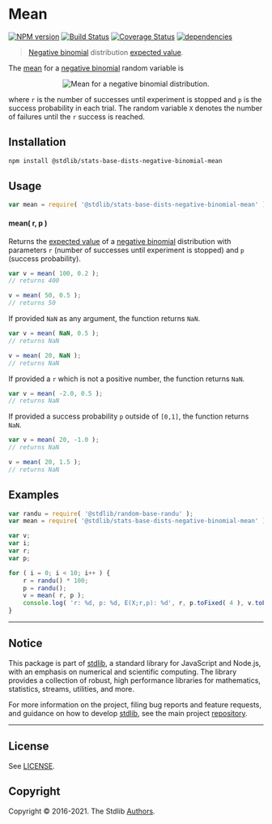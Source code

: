 <!--

@license Apache-2.0

Copyright (c) 2018 The Stdlib Authors.

Licensed under the Apache License, Version 2.0 (the "License");
you may not use this file except in compliance with the License.
You may obtain a copy of the License at

   http://www.apache.org/licenses/LICENSE-2.0

Unless required by applicable law or agreed to in writing, software
distributed under the License is distributed on an "AS IS" BASIS,
WITHOUT WARRANTIES OR CONDITIONS OF ANY KIND, either express or implied.
See the License for the specific language governing permissions and
limitations under the License.

-->

# Mean

[![NPM version][npm-image]][npm-url] [![Build Status][test-image]][test-url] [![Coverage Status][coverage-image]][coverage-url] [![dependencies][dependencies-image]][dependencies-url]

> [Negative binomial][negative-binomial-distribution] distribution [expected value][expected-value].

<!-- Section to include introductory text. Make sure to keep an empty line after the intro `section` element and another before the `/section` close. -->

<section class="intro">

The [mean][expected-value] for a [negative binomial][negative-binomial-distribution] random variable is

<!-- <equation class="equation" label="eq:negative_binomial_mean" align="center" raw="\mathbb{E} \left[ X \right] = \frac{pr}{1-p}" alt="Mean for a negative binomial distribution."> -->

<div class="equation" align="center" data-raw-text="\mathbb{E} \left[ X \right] = \frac{pr}{1-p}" data-equation="eq:negative_binomial_mean">
    <img src="https://cdn.rawgit.com/stdlib-js/stdlib/7e0a95722efd9c771b129597380c63dc6715508b/lib/node_modules/@stdlib/stats/base/dists/negative-binomial/mean/docs/img/equation_negative_binomial_mean.svg" alt="Mean for a negative binomial distribution.">
    <br>
</div>

<!-- </equation> -->

where `r` is the number of successes until experiment is stopped and `p` is the success probability in each trial. The random variable `X` denotes the number of failures until the `r` success is reached. 

</section>

<!-- /.intro -->

<!-- Package usage documentation. -->

<section class="installation">

## Installation

```bash
npm install @stdlib/stats-base-dists-negative-binomial-mean
```

</section>

<section class="usage">

## Usage

```javascript
var mean = require( '@stdlib/stats-base-dists-negative-binomial-mean' );
```

#### mean( r, p )

Returns the [expected value][expected-value] of a [negative binomial][negative-binomial-distribution] distribution with parameters `r` (number of successes until experiment is stopped) and `p` (success probability).

```javascript
var v = mean( 100, 0.2 );
// returns 400

v = mean( 50, 0.5 );
// returns 50
```

If provided `NaN` as any argument, the function returns `NaN`.

```javascript
var v = mean( NaN, 0.5 );
// returns NaN

v = mean( 20, NaN );
// returns NaN
```

If provided a `r` which is not a positive number, the function returns `NaN`.

```javascript
var v = mean( -2.0, 0.5 );
// returns NaN
```

If provided a success probability `p` outside of `[0,1]`, the function returns `NaN`.

```javascript
var v = mean( 20, -1.0 );
// returns NaN

v = mean( 20, 1.5 );
// returns NaN
```

</section>

<!-- /.usage -->

<!-- Package usage notes. Make sure to keep an empty line after the `section` element and another before the `/section` close. -->

<section class="notes">

</section>

<!-- /.notes -->

<!-- Package usage examples. -->

<section class="examples">

## Examples

<!-- eslint no-undef: "error" -->

```javascript
var randu = require( '@stdlib/random-base-randu' );
var mean = require( '@stdlib/stats-base-dists-negative-binomial-mean' );

var v;
var i;
var r;
var p;

for ( i = 0; i < 10; i++ ) {
    r = randu() * 100;
    p = randu();
    v = mean( r, p );
    console.log( 'r: %d, p: %d, E(X;r,p): %d', r, p.toFixed( 4 ), v.toFixed( 4 ) );
}
```

</section>

<!-- /.examples -->

<!-- Section to include cited references. If references are included, add a horizontal rule *before* the section. Make sure to keep an empty line after the `section` element and another before the `/section` close. -->

<section class="references">

</section>

<!-- /.references -->

<!-- Section for all links. Make sure to keep an empty line after the `section` element and another before the `/section` close. -->


<section class="main-repo" >

* * *

## Notice

This package is part of [stdlib][stdlib], a standard library for JavaScript and Node.js, with an emphasis on numerical and scientific computing. The library provides a collection of robust, high performance libraries for mathematics, statistics, streams, utilities, and more.

For more information on the project, filing bug reports and feature requests, and guidance on how to develop [stdlib][stdlib], see the main project [repository][stdlib].

---

## License

See [LICENSE][stdlib-license].


## Copyright

Copyright &copy; 2016-2021. The Stdlib [Authors][stdlib-authors].

</section>

<!-- /.stdlib -->

<!-- Section for all links. Make sure to keep an empty line after the `section` element and another before the `/section` close. -->

<section class="links">

[npm-image]: http://img.shields.io/npm/v/@stdlib/stats-base-dists-negative-binomial-mean.svg
[npm-url]: https://npmjs.org/package/@stdlib/stats-base-dists-negative-binomial-mean

[test-image]: https://github.com/stdlib-js/stats-base-dists-negative-binomial-mean/actions/workflows/test.yml/badge.svg
[test-url]: https://github.com/stdlib-js/stats-base-dists-negative-binomial-mean/actions/workflows/test.yml

[coverage-image]: https://img.shields.io/codecov/c/github/stdlib-js/stats-base-dists-negative-binomial-mean/main.svg
[coverage-url]: https://codecov.io/github/stdlib-js/stats-base-dists-negative-binomial-mean?branch=main

[dependencies-image]: https://img.shields.io/david/stdlib-js/stats-base-dists-negative-binomial-mean
[dependencies-url]: https://david-dm.org/stdlib-js/stats-base-dists-negative-binomial-mean/main

[stdlib]: https://github.com/stdlib-js/stdlib

[stdlib-authors]: https://github.com/stdlib-js/stdlib/graphs/contributors

[stdlib-license]: https://raw.githubusercontent.com/stdlib-js/stats-base-dists-negative-binomial-mean/main/LICENSE

[negative-binomial-distribution]: https://en.wikipedia.org/wiki/Negative_binomial_distribution

[expected-value]: https://en.wikipedia.org/wiki/Expected_value

</section>

<!-- /.links -->

